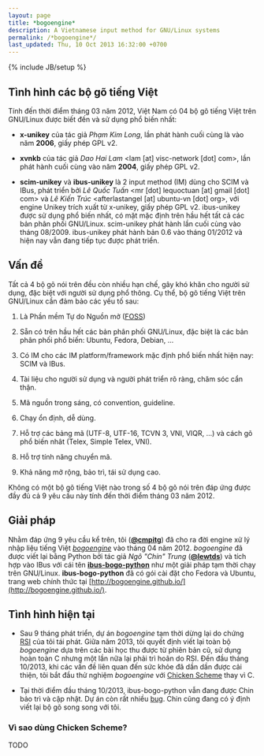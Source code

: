 ```yaml
---
layout: page
title: *bogoengine*
description: A Vietnamese input method for GNU/Linux systems
permalink: /*bogoengine*/
last_updated: Thu, 10 Oct 2013 16:32:00 +0700
---
```

{% include JB/setup %}

## Tình hình các bộ gõ tiếng Việt

Tính đến thời điểm tháng 03 năm 2012, Việt Nam có 04 bộ gõ tiếng Việt
trên GNU/Linux được biết đến và sử dụng phổ biến nhất:

* **x-unikey** của tác giả *Phạm Kim Long*, lần phát hành cuối cùng là
  vào năm **2006**, giấy phép GPL v2.

* **xvnkb** của tác giả *Dao Hai Lam* <lam [at] visc-network [dot]
  com>, lần phát hành cuối cùng vào năm **2004**, giấy phép GPL v2.

* **scim-unikey** và **ibus-unikey** là 2 input method (IM) dùng cho
  SCIM và IBus, phát triển bởi *Lê Quốc Tuấn* <mr [dot] lequoctuan
  [at] gmail [dot] com> và *Lê Kiến Trúc* <afterlastangel [at]
  ubuntu-vn [dot] org>, với engine Unikey trích xuất từ x-unikey, giấy
  phép GPL v2. ibus-unikey được sử dụng phổ biến nhất, có mặt mặc định
  trên hầu hết tất cả các bản phân phối GNU/Linux. scim-unikey phát
  hành lần cuối cùng vào tháng 08/2009. ibus-unikey phát hành bản 0.6
  vào tháng 01/2012 và hiện nay vẫn đang tiếp tục được phát triển.

## Vấn đề

Tất cả 4 bộ gõ nói trên đều còn nhiều hạn chế, gây khó khăn cho người
sử dụng, đặc biệt với người sử dụng phổ thông. Cụ thể, bộ gõ tiếng
Việt trên GNU/Linux cần đảm bảo các yếu tố sau:

1. Là Phần mềm Tự do Nguồn mở
   ([FOSS](http://en.wikipedia.org/wiki/Free_and_open_source_software))

2. Sẵn có trên hầu hết các bản phân phối GNU/Linux, đặc biệt là các
   bản phân phối phổ biến: Ubuntu, Fedora, Debian, ...

3. Có IM cho các IM platform/framework mặc định phổ biến nhất hiện
   nay: SCIM và IBus.

4. Tài liệu cho người sử dụng và người phát triển rõ ràng, chăm sóc cẩn thận.

5. Mã nguồn trong sáng, có convention, guideline.

6. Chạy ổn định, dễ dùng.

7. Hỗ trợ các bảng mã (UTF-8, UTF-16, TCVN 3, VNI, VIQR, ...) và cách
   gõ phổ biến nhât (Telex, Simple Telex, VNI).

8. Hỗ trợ tính năng chuyển mã.

9. Khả năng mở rộng, bảo trì, tái sử dụng cao.

Không có một bộ gõ tiếng Việt nào trong số 4 bộ gõ nói trên đáp ứng
được đầy đủ cả 9 yêu cầu này tính đến thời điểm tháng 03 năm 2012.

## Giải pháp

Nhằm đáp ứng 9 yêu cầu kể trên, tôi
([**@cmpitg**](https://github.com/cmpitg/)) đã cho ra đời engine xử lý
nhập liệu tiếng Việt
[*bogoengine*](https://github.com/cmpitg/bogoengine) vào tháng 04
năm 2012.  *bogoengine* đã được viết lại bằng Python bởi tác giả *Ngô
"Chin" Trung* ([**@lewtds**](https://github.com/lewtds/)) và tích hợp
vào IBus với cái tên
[**ibus-bogo-python**](https://github.com/BoGoEngine/ibus-bogo-python)
như một giải pháp tạm thời chạy trên GNU/Linux.  **ibus-bogo-python**
đã có gói cài đặt cho Fedora và Ubuntu, trang web chính thức tại
[http://bogoengine.github.io/](http://bogoengine.github.io/).

## Tình hình hiện tại

* Sau 9 tháng phát triển, dự án *bogoengine* tạm thời dừng lại do chứng
  [RSI](/rsi/) của tôi tái phát.  Giữa năm 2013, tôi quyết định viết
  lại toàn bộ *bogoengine* dựa trên các bài học thu được từ phiên bản
  cũ, sử dụng hoàn toàn C nhưng một lần nữa lại phải trì hoãn do RSI.
  Đến đầu tháng 10/2013, khi các vấn đề liên quan đến sức khỏe đã dần
  dần được cải thiện, tôi bắt đầu thử nghiệm *bogoengine* với
  [Chicken Scheme](http://call-cc.org) thay vì C.

* Tại thời điểm đầu tháng 10/2013, ibus-bogo-python vẫn đang được Chin
  bảo trì và cập nhật.  Dự án còn rất nhiều
  [bug](https://github.com/BoGoEngine/ibus-bogo-python/issues).  Chin
  cũng đang có ý định viết lại bộ gõ song song với tôi.

### Vì sao dùng Chicken Scheme?

TODO
